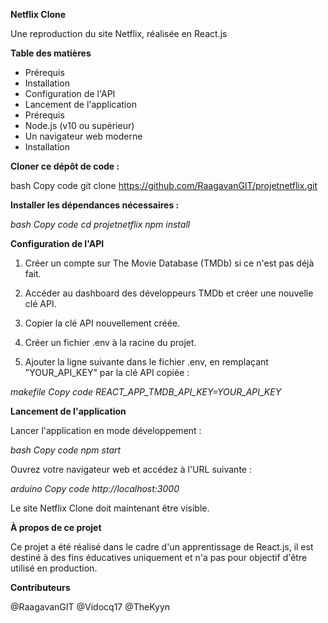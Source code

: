 **Netflix Clone**

Une reproduction du site Netflix, réalisée en React.js



**Table des matières**

- Prérequis
- Installation
- Configuration de l'API
- Lancement de l'application
- Prérequis
- Node.js (v10 ou supérieur)
- Un navigateur web moderne
- Installation

**Cloner ce dépôt de code :**

bash
Copy code
git clone https://github.com/RaagavanGIT/projetnetflix.git


**Installer les dépendances nécessaires :**

*bash
Copy code
cd projetnetflix
npm install*


**Configuration de l'API**


1. Créer un compte sur The Movie Database (TMDb) si ce n'est pas déjà fait.

2. Accéder au dashboard des développeurs TMDb et créer une nouvelle clé API.

3. Copier la clé API nouvellement créée.

4. Créer un fichier .env à la racine du projet.

5. Ajouter la ligne suivante dans le fichier .env, en remplaçant "YOUR_API_KEY" par la clé API copiée :

*makefile
Copy code
REACT_APP_TMDB_API_KEY=YOUR_API_KEY*


**Lancement de l'application**

Lancer l'application en mode développement :

*bash
Copy code
npm start*

Ouvrez votre navigateur web et accédez à l'URL suivante :

*arduino
Copy code
http://localhost:3000*

Le site Netflix Clone doit maintenant être visible.

**À propos de ce projet**

Ce projet a été réalisé dans le cadre d'un apprentissage de React.js, il est destiné à des fins éducatives uniquement et n'a pas pour objectif d'être utilisé en production.

**Contributeurs**

@RaagavanGIT
@Vidocq17
@TheKyyn
